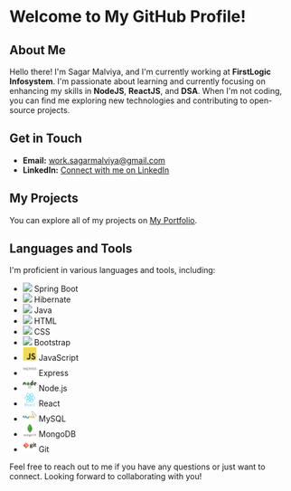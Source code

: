 # Welcome to My GitHub Profile!

## About Me
Hello there! I'm Sagar Malviya, and I'm currently working at **FirstLogic Infosystem**. I'm passionate about learning and currently focusing on enhancing my skills in **NodeJS**, **ReactJS**, and **DSA**. When I'm not coding, you can find me exploring new technologies and contributing to open-source projects.

## Get in Touch
- **Email:** work.sagarmalviya@gmail.com
- **LinkedIn:** [Connect with me on LinkedIn](https://www.linkedin.com/in/sagarmalviya/)

## My Projects
You can explore all of my projects on [My Portfolio](https://github.com/dosomething-sagar?tab=repositories).

## Languages and Tools
I'm proficient in various languages and tools, including:
- <img src="https://img.icons8.com/color/48/000000/spring-logo.png" height=24/> Spring Boot
- <img src="https://img.icons8.com/color/48/000000/hibernate.png" height=24/> Hibernate
- <img src="https://img.icons8.com/color/48/000000/java-coffee-cup-logo.png" height=24/> Java
- <img src="https://img.icons8.com/color/48/000000/html-5.png" height=24/> HTML
- <img src="https://img.icons8.com/color/48/000000/css3.png" height=24/> CSS
- <img src="https://img.icons8.com/color/48/000000/bootstrap.png" height=24/> Bootstrap
- <img src="https://raw.githubusercontent.com/devicons/devicon/master/icons/javascript/javascript-original.svg" height=24/> JavaScript
- <img src="https://raw.githubusercontent.com/devicons/devicon/master/icons/express/express-original-wordmark.svg" height=24/> Express
- <img src="https://raw.githubusercontent.com/devicons/devicon/master/icons/nodejs/nodejs-original-wordmark.svg" height=24/> Node.js
- <img src="https://raw.githubusercontent.com/devicons/devicon/master/icons/react/react-original-wordmark.svg" height=24/> React
- <img src="https://raw.githubusercontent.com/devicons/devicon/master/icons/mysql/mysql-original-wordmark.svg" height=24/> MySQL
- <img src="https://raw.githubusercontent.com/devicons/devicon/master/icons/mongodb/mongodb-original-wordmark.svg" height=24/> MongoDB
- <img src="https://raw.githubusercontent.com/devicons/devicon/master/icons/git/git-original-wordmark.svg" height=24/> Git

Feel free to reach out to me if you have any questions or just want to connect. Looking forward to collaborating with you!
